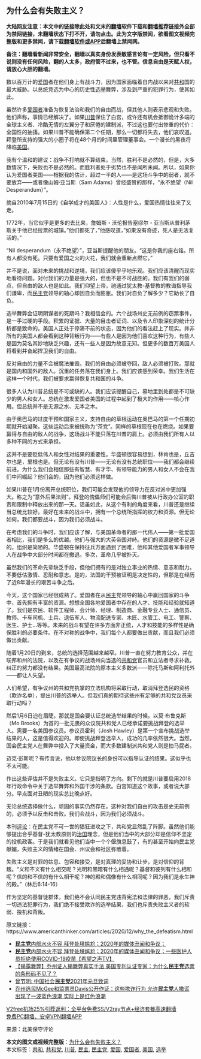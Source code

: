  <h2>为什么会有失败主义？</h2> <p class="notice"><b>大陆网友注意：本文中的链接除此处和文末的<a href="https://github.com/bannedbook/fanqiang" >翻墙</a>软件下载和<a href="https://github.com/killgcd/justmysocks/blob/master/README.md">翻墙推荐</a>链接外全部为禁网链接，未翻墙状态下打不开，请勿点击。此为文字版禁闻，欲看图文视频完整版和更多禁闻，请下载<a href="https://github.com/bannedbook/fanqiang">翻墙软件或APP</a>后翻墙上禁闻网。</p><p>备注：翻墙看新闻非常安全，翻墙以真实身份发表敏感言论有一定风险，但只看不说则没有任何风险，翻的人太多，政府管不过来，也不管。信息自由是天赋人权，请放心大胆的翻墙。</b></p>  <div class="entry"> <p id="conimg">数以百万计的<a href="https://www.bannedbook.org/bnews/tag/%E7%88%B1%E5%9B%BD/" class="st_tag internal_tag" rel="tag" title="标签 爱国 下的日志">爱国</a>者在他们身上有战斗力，因为国家面临着自内战以来对<a href="https://www.bannedbook.org/bnews/tag/%E5%85%B1%E5%92%8C/" class="st_tag internal_tag" rel="tag" title="标签 共和 下的日志">共和</a>国的最大威胁。以总统竞选为中心的历史性<a href="https://www.bannedbook.org/bnews/tag/%e9%80%89%e4%b8%be/" class="st_tag internal_tag" rel="tag" title="标签 选举 下的日志">选举</a>舞弊，涉及到严重的犯罪行为，使其如此。</p> <p>虽然许多<a href="https://www.bannedbook.org/bnews/tag/%e7%88%b1%e5%9b%bd%e8%80%85/" class="st_tag internal_tag" rel="tag" title="标签 爱国者 下的日志">爱国者</a>准备为恢复法治和我们的自由而战，但其他人则表示悲观和失败。他们声称，事情已经解决了。如果<a href="https://www.bannedbook.org/bnews/tag/%e5%b7%9d%e6%99%ae/" class="st_tag internal_tag" rel="tag" title="标签 川普 下的日志">川普</a>保住了白宫，或许还有机会抵御诡计多端的全球主义者、冷酷无情的左翼分子和厌倦的建制派，不过这也要付出惨重的代价：全国性的抽搐。如果川普不能确保第二个任期，那么一切都将失去，他们哀叹道。拜登所支持的强大的小圈子将在48个月的时间里管理董事会。一个漫长的黑夜将降临<a href="https://www.bannedbook.org/bnews/tag/%e7%be%8e%e5%9b%bd/" class="st_tag internal_tag" rel="tag" title="标签 美国 下的日志">美国</a>。</p> <p>我有个温和的建议：战争不打响就不算结束。当然，胜利不是必然的，但是，大多数情况下，失败也不是必然的。而胜利者处于劣势也不是闻所未闻。所以，如果你认为爱国者美国——根据我的估计，超过一半的人——是这场斗争中的弱者，就不要放弃——或者像山姆·亚当斯（Sam Adams）曾经盛赞的那样，“永不绝望（Nil Desperandum）”。</p> <p>摘自2010年7月15日的《自学成才的美国人》：人性是什么，爱国热情往往来了又走。</p> <p>1772年，当它似乎是更多的去比来，詹姆斯・沃伦报告塞缪尔・亚当斯从普利茅斯关于他已经拉票的城镇。”他们都死了，”他感叹道，”如果没有奇迹，死人是无法复活的。”</p> <p>“Nil desperandum（永不绝望）”，亚当斯提醒他的朋友。“这是你我的座右铭。所有人都没有死。只要有爱国之火的火花，我们就会重新点燃它。”</p>  <p>并不是说，面对未来的挑战和逆境，我们应该傻乎乎地乐观。我们应该清醒而现实地看待问题。对付我们的力量是强大的，但也不是不可战胜的。我们有我们的弱点，但自由的敌人也是如此。我们仰望上帝，祂通过犹太教-基督教的教诲指导我们谦卑，而<a href="https://www.bannedbook.org/bnews/tag/%e6%b0%91%e4%b8%bb%e5%85%9a/" class="st_tag internal_tag" rel="tag" title="标签 民主党 下的日志">民主党</a>领导的轴心却因自负而膨胀。我们对自负了解多少？它助长了自负。</p> <p>选举舞弊会证明阴谋者的死期吗？我相信会的。六个战场州史无前例的窃票事件，是一手过硬的手段。积累的证据、大量的目击者证词、以及令人印象深刻的统计分析都是致命的。美国人正处于停滞不前的状态，因为他们的看法赶上了现实。并非所有的美国人都会看到这种背叛行为——有些人是因为他们喜欢这种行为，有些人是因为莫名其妙地缺乏兴趣，还有一些人是因为故意无知。但更多的数百万美国人将看到并奋起捍卫我们的自由。</p> <p>反对自由的力量不会被魔法摧毁。我们的自由必须被夺回，敌人必须被打败。那就是国内和国外的敌人。沉重的任务落在我们身上。我们应该感到荣幸。我们生活在这样一个时代，我们被要求赢得恢复共和国的斗争。</p> <p>很多人认为川普总统是不可或缺的人。我们应该提醒自己，墓地里到处都是不可缺少的男人和女人。总统在激发爱国者美国的过程中起到了极大的作用——核心作用。但总统并不是无源之水、无本之木。</p> <p>由于奥巴马的过度干预和国家主义，支持自由的草根运动在奥巴马的第一个任期初期就开始凝聚。这些运动后来被统称为“茶党”。同样的草根现在也在燃烧。如果要赢得与自由的敌人的战争，这场战斗不能只落在川普的肩上。必须由我们所有人以多种不同的方式来承担。</p> <p>这并不是要贬低伟人和女性对结果的重要性。华盛顿很容易想到，林肯也是，丘吉尔也是，里根也是。但无论有没有川普——无论有没有总统职位——我们都会继续前进。为什么我们会相信那些有智慧、有才华、有领导能力的男人和女人不会在我们中间崛起？他们会的，因为他们必须这样做。</p>  <p>如果川普在1月份离开总统职位，我们可能会发现他的领导力在反对派中更加强大。称之为“意外后果法则”。拜登的傀儡师们可能会后悔川普被从行政办公室的职责和限制中释放出来的那一天。话虽如此，从这个有利的角度来看，川普还是继续当总统比较好。最好在未来的战斗中，拥有一个总统所指挥的权力和资源。但无论如何，我们都要战斗，因为我们必须战斗。</p> <p>在考虑我们的斗争时，我们应该了解，与美国革命者的那一代伟人——第一批爱国者相比，我们是多么的优越。他们与强大的大英帝国对峙。他们的资源是微不足道的。组织是简陋的。华盛顿在保持征兵方面遇到了困难，他和其他爱国者军事领导人在战争中大部分时间都在撤退。多次，革命几乎被扑灭。</p> <p>虽然我们的革命先辈缺乏手段，但他们拥有的是对独立事业的热情、意志和耐力。不要低估激情、忍耐和意志。是的，法国的干预被证明是决定性的，但那是在经历了近8年漫长的艰苦斗争之后。</p> <p>今天，这个国家已经很成熟了。爱国者在从<a href="https://www.bannedbook.org/bnews/tag/%e6%b0%91%e4%b8%bb/" class="st_tag internal_tag" rel="tag" title="标签 民主 下的日志">民主</a>党领导的轴心中赢回国家的斗争中，首先拥有丰富的资源。想想全国各地爱国者中存在的人才、技能和经验就知道了。我们是农民、软件工程师、会计师、经理、制造商、金融专业人士、通信员、教师、卡车司机、士兵、退伍军人、物流配送专家、木匠、水管工、电工、警察、医生、护士…等等。未来的战斗有望在许多方面非正统，人才和技能的多样性是确保胜利的必要条件。在不对称的战争中，我们每个人都要做出贡献，而且我们必须做出贡献。</p> <p>随着1月20日的到来，总统的选择范围越来越窄。川普一直在努力教育公众，并在联邦和州的法院，以及在有争议的战场州向当选的<a href="https://www.bannedbook.org/bnews/tag/%e5%85%b1%e5%92%8c%e5%85%9a/" class="st_tag internal_tag" rel="tag" title="标签 共和党 下的日志">共和党</a>官员和立法者寻求补救。纠正的努力都没有结果。美国最高法院的原本主义多数派——除托马斯和阿利托外——都让人失望。</p> <p>人们希望，有争议州的共和党执掌的立法机构将采取行动，取消拜登选民的资格（欺诈名单），提出川普的选举人。但我们真的期待这些州有足够的共和党议员采取行动吗？</p>  <p>然后1月6日迫在眉睫。那就是国会要认证总统选举结果的时候。以莫·布鲁克斯（Mo Brooks）为首的一批无畏的众议院共和党人已经承诺要挑战拜登的选举人。需要一名美国参议员。参议员霍利（Josh Hawley）是第一个宣布挑战选举结果的人，这是值得欢迎的。即使挑战拜登选举人，成功的几率依然很大。当然，国会民主党人在舞弊中投入了大量资金，而大多数建制派共和党人则是拍马屁者。</p> <p>迈克·彭斯呢？有传言说，他以参议院议长的身份可以指导认证的结果。这似乎也不太可能。</p> <p>作出这些评估并不是失败主义。它只是指明了方向。剩下的就是川普要启用2018年行政命令中关于选举舞弊和外国干涉的条款。白宫知道这个故事，或者说大部分。早点面对丑陋的现实总比晚点好。</p> <p>无论总统选择做什么，顽固的事实仍然存在。这种对我们自由的攻击是史无前例的，必须予以反击和击败。我们会战斗，因为我们必须战斗。</p> <p>本刊<span class='wp_keywordlink_affiliate'><a href="https://www.bannedbook.org/bnews/comments/" title="新闻评论" target="_blank">评论</a></span>：在民主党不可一世的猖狂进攻之下，共和党显然乱了阵脚。虽然他们能够提出合乎基督-犹太教原则的<span class='wp_keywordlink'><a href="https://www.bannedbook.org/forum24/topic8925.html" title="《治国大道》" target="_blank">治国</a></span>理念，但是他们当中的大部分却是信仰不坚定的投机政客。于是我们就看见他们当中一个个偃旗息鼓了，有的甚至开始向民主党献媚，失败主义的情绪在国会、州议会和社区弥散着。</p> <p>失败主义是对罪的姑息、包容和接受，是对真理的妥协和让步，是对信仰的背叛。“义和不义有什么相交呢？光明和黑暗有什么相通呢？基督和彼列有什么相和呢？信的和不信的有什么相干呢？神的殿和偶像有什么相同呢？因为我们是永生神的殿。”（林后6:14-16）</p>  <p>作为坚定的基督徒群体，我们绝不会认同民主党违背宪法和法律的罪恶，我们斥责一切违法犯罪行为，我们绝不接受欺诈的选举结果，我们也斥责失败主义者的软弱、投机和背叛。</p> <p>原文链接： https://www.americanthinker.com/articles/2020/12/why_the_defeatism.html</p> <ul class='op-related-articles' title='相关阅读'> <li><a href='https://www.bannedbook.org/bnews/taiwannews/20210101/1458916.html' target='_blank'><b>民主党</b>内部水火不容 拜登处境尴尬；2020年的媒体丑闻和争议；</a></li> <li><a href='https://www.bannedbook.org/bnews/cbnews/20210101/1458873.html' target='_blank'><b>民主党</b>内部水火不容  拜登处境尴尬；2020年的媒体丑闻和争议；一些医护人员拒绝使用COVID-19疫苗【希望之声TV】</a></li> <li><a href='https://www.bannedbook.org/bnews/bannedvideo/20210101/1458820.html' target='_blank'>【揭露舞弊】乔州证人揭舞弊真实手法 美国专利认证专家：为什么<b>民主党</b>选票的条形码不见了？</a></li> <li><a href='https://www.bannedbook.org/bnews/cbnews/20210101/1458782.html' target='_blank'>曾节明: 中国社会<b>民主党</b>2021年元旦致词</a></li> <li><a href='https://www.bannedbook.org/bnews/bannedvideo/20210101/1458741.html' target='_blank'>乔州选民McGee和监票员Davis公开作证：这些欺诈行为 允许<b>民主党</b>人撒谎 出现了一波蓝色浪潮 实际上是红色浪潮</a></li> </ul> <p class="texttj"> <a href="https://www.bannedbook.org/forum23/topic22702.html" target="_blank">V2free机场25%引荐返利：全平台免费SS/V2ray节点+经济套餐高速翻墙</a><br/> <a href="https://github.com/bannedbook/fanqiang/wiki/%E7%A6%81%E9%97%BB%E7%BD%91%E5%AE%89%E5%8D%93%E7%BF%BB%E5%A2%99%E6%96%B0%E9%97%BBAPP" target="_blank">免费PC翻墙、安卓VPN翻墙APP</a></p><p> 来源：北美保守评论 </p><a name='sharetosocial'></a>       <div><b>本文的图文或视频完整版</b>：<a href='https://www.bannedbook.org/bnews/comments/20210101/1459216.html'>为什么会有失败主义？</a></div>  </div><!--END ENTRY--> <div class="postfooter"> <div>本文标签：<a href="https://www.bannedbook.org/bnews/tag/%E5%85%B1%E5%92%8C/" rel="tag">共和</a>, <a href="https://www.bannedbook.org/bnews/tag/%e5%85%b1%e5%92%8c%e5%85%9a/" rel="tag">共和党</a>, <a href="https://www.bannedbook.org/bnews/tag/%e5%b7%9d%e6%99%ae/" rel="tag">川普</a>, <a href="https://www.bannedbook.org/bnews/tag/%e6%b0%91%e4%b8%bb/" rel="tag">民主</a>, <a href="https://www.bannedbook.org/bnews/tag/%e6%b0%91%e4%b8%bb%e5%85%9a/" rel="tag">民主党</a>, <a href="https://www.bannedbook.org/bnews/tag/%E7%88%B1%E5%9B%BD/" rel="tag">爱国</a>, <a href="https://www.bannedbook.org/bnews/tag/%e7%88%b1%e5%9b%bd%e8%80%85/" rel="tag">爱国者</a>, <a href="https://www.bannedbook.org/bnews/tag/%e7%be%8e%e5%9b%bd/" rel="tag">美国</a>, <a href="https://www.bannedbook.org/bnews/tag/%e9%80%89%e4%b8%be/" rel="tag">选举</a></div>  </div><!--END POSTFOOTER--> 